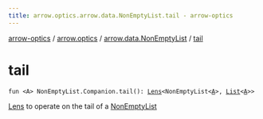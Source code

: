 ```yaml
---
title: arrow.optics.arrow.data.NonEmptyList.tail - arrow-optics
---
```


[arrow-optics](../../index.html) / [arrow.optics](../index.html) / [arrow.data.NonEmptyList](index.html) / [tail](./tail.html)

# tail

`fun <A> NonEmptyList.Companion.tail(): `[`Lens`](../-lens.html)`<NonEmptyList<`[`A`](tail.html#A)`>, `[`List`](https://kotlinlang.org/api/latest/jvm/stdlib/kotlin.collections/-list/index.html)`<`[`A`](tail.html#A)`>>`

[Lens](../-lens.html) to operate on the tail of a [NonEmptyList](#)

